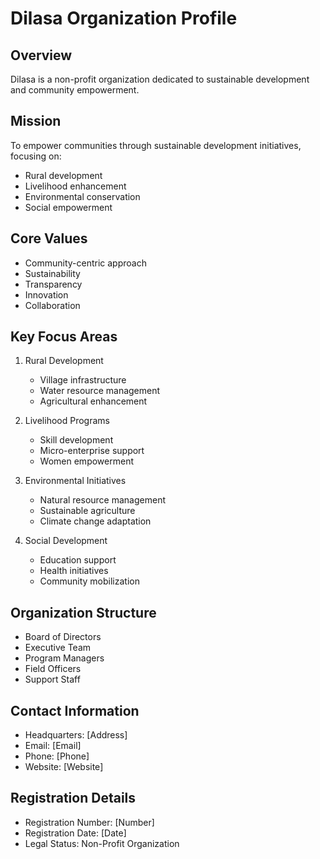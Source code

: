 # Dilasa Organization Profile

## Overview
Dilasa is a non-profit organization dedicated to sustainable development and community empowerment.

## Mission
To empower communities through sustainable development initiatives, focusing on:
- Rural development
- Livelihood enhancement
- Environmental conservation
- Social empowerment

## Core Values
- Community-centric approach
- Sustainability
- Transparency
- Innovation
- Collaboration

## Key Focus Areas
1. Rural Development
   - Village infrastructure
   - Water resource management
   - Agricultural enhancement

2. Livelihood Programs
   - Skill development
   - Micro-enterprise support
   - Women empowerment

3. Environmental Initiatives
   - Natural resource management
   - Sustainable agriculture
   - Climate change adaptation

4. Social Development
   - Education support
   - Health initiatives
   - Community mobilization

## Organization Structure
- Board of Directors
- Executive Team
- Program Managers
- Field Officers
- Support Staff

## Contact Information
- Headquarters: [Address]
- Email: [Email]
- Phone: [Phone]
- Website: [Website]

## Registration Details
- Registration Number: [Number]
- Registration Date: [Date]
- Legal Status: Non-Profit Organization 